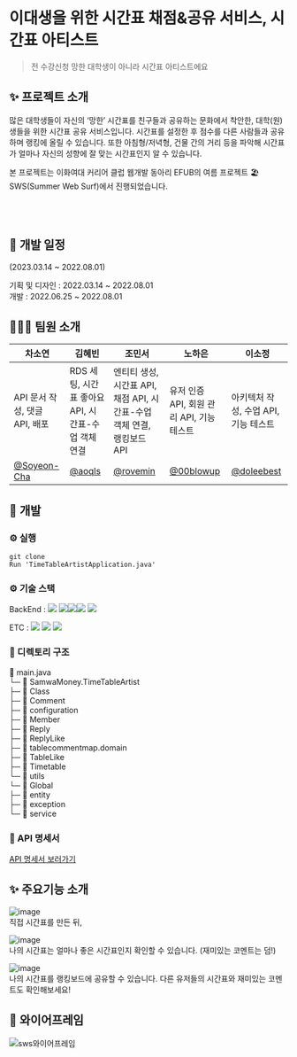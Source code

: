 # 이대생을 위한 시간표 채점&공유 서비스, 시간표 아티스트
>전 수강신청 망한 대학생이 아니라 시간표 아티스트에요

## ✨ 프로젝트 소개  
많은 대학생들이 자신의 ‘망한’ 시간표를 친구들과 공유하는 문화에서 착안한, 대학(원)생들을 위한 시간표 공유 서비스입니다. 시간표를 설정한 후 점수를 다른 사람들과 공유하며 랭킹에 올릴 수 있습니다. 또한 아침형/저녁형, 건물 간의 거리 등을 파악해 시간표가 얼마나 자신의 성향에 잘 맞는 시간표인지 알 수 있습니다.  

본 프로젝트는 이화여대 커리어 클럽 웹개발 동아리 EFUB의 여름 프로젝트 🏖SWS(Summer Web Surf)에서 진행되었습니다.  
<br/> <br/> <br/>


## 📅 개발 일정  
(2023.03.14 ~ 2022.08.01)  

기획 및 디자인 : 2022.03.14 ~ 2022.08.01  
개발 : 2022.06.25 ~ 2022.08.01  



## 👩🏻‍💻 팀원 소개
| 차소연 | 김혜빈 | 조민서 | 노하은 | 이소정 |
| ------ | ----- | ------- |------ | --------|
|API 문서 작성, 댓글 API, 배포|RDS 세팅, 시간표 좋아요 API, 시간표-수업 객체 연결|엔티티 생성, 시간표 API, 채점 API, 시간표-수업 객체 연결, 랭킹보드 API|유저 인증 API, 회원 관리 API, 기능 테스트|아키텍처 작성, 수업 API, 기능 테스트| 
|[@Soyeon-Cha](https://github.com/Soyeon-Cha)|[@aoqls](https://github.com/aoqlsdl)|[@rovemin](https://github.com/rovemin)|[@00blowup](https://github.com/00blowup)|[@doleebest](https://github.com/doleebest)|



## 🔨 개발

### ⚙ 실행
```
git clone
Run 'TimeTableArtistApplication.java'
```


### ⚙ 기술 스택   
BackEnd : <img src="https://img.shields.io/badge/JAVA-007396?style=for-the-badge&logo=java&logoColor=white">
<img src="https://img.shields.io/badge/Spring-6DB33F?style=for-the-badge&logo=Spring&logoColor=white"><img src="https://img.shields.io/badge/mysql-4479A1?style=for-the-badge&logo=mysql&logoColor=white"><img src="https://img.shields.io/badge/gradle-02303A?style=for-the-badge&logo=gradle&logoColor=white">
<img src="https://img.shields.io/badge/docker-2496ED?style=for-the-badge&logo=docker&logoColor=white">  

ETC : <img src="https://img.shields.io/badge/aws-232F3E?style=for-the-badge&logo=amazon-aws&logoColor=white">
<img src="https://img.shields.io/badge/github-181717?style=for-the-badge&logo=github&logoColor=white">
<img src="https://img.shields.io/badge/git-F05032?style=for-the-badge&logo=git&logoColor=white">



### 📁 디렉토리 구조
📂 main.java  
└─ 📂 SamwaMoney.TimeTableArtist  
    ├─ 📂 Class  
    ├─ 📂 Comment  
    ├─ 📂 configuration  
    ├─ 📂 Member  
    ├─ 📂 Reply  
    ├─ 📂 ReplyLike  
    ├─ 📂 tablecommentmap.domain  
    ├─ 📂 TableLike  
    ├─ 📂 Timetable  
    └─ 📂 utils  
└─ 📂 Global  
    ├─ 📂 entity  
    ├─ 📂 exception  
    └─ 📂 service    


### 📁 API 명세서
[API 명세서 보러가기](https://www.notion.so/efub/7e4579a752c644a9be9d06e87eb8f1fc?v=451697bb988e49d884664e23687ff2f6&pvs=4)  




## ✨ 주요기능 소개 
![image](https://github.com/SamwaMoney/Timetable-Artist-back/assets/90204371/189dcc83-47a6-4393-b1c1-f266a8e1f50d)    
직접 시간표를 만든 뒤,  

![image](https://github.com/SamwaMoney/Timetable-Artist-back/assets/90204371/72461b1f-13ca-4a42-b222-10370afc3d64)  
나의 시간표는 얼마나 좋은 시간표인지 확인할 수 있습니다. (재미있는 코멘트는 덤!)  

![image](https://github.com/SamwaMoney/Timetable-Artist-back/assets/90204371/9729b44d-d0a8-488f-828b-d67ccea9b8c3)  
나의 시간표를 랭킹보드에 공유할 수 있습니다. 다른 유저들의 시간표와 재미있는 코멘트도 확인해보세요!     



## 📲 와이어프레임    
![sws와이어프레임](https://github.com/SamwaMoney/Timetable-Artist-back/assets/90204371/47b0a2cb-b9bf-435c-bbb2-308a49924a86)
